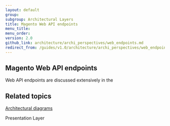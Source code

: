 ```yaml
---
layout: default
group:
subgroup: Architectural Layers
title: Magento Web API endpoints
menu_title:
menu_order:
version: 2.0
github_link: architecture/archi_perspectives/web_endpoints.md
redirect_from: /guides/v1.0/architecture/archi_perspectives/web_endpoints.html
---
```





<h2>Magento Web API endpoints</h2>



Web API endpoints are discussed extensively in the
<h2 id="related">Related topics</h2>
<a href="{{page.baseurl}}architecture/archi_perspectives/arch_diagrams.html">Architectural diagrams</a>

Presentation Layer
